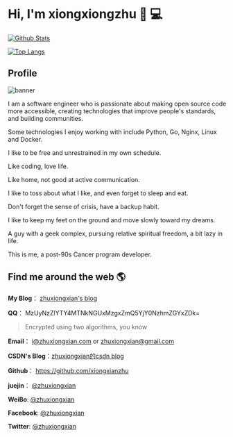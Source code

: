 # Hi, I'm xiongxiongzhu 👋 💻

[![Github Stats](https://github-readme-stats.vercel.app/api?username=xiongxianzhu&show_icons=true&count_private=true&hide_border=true&locale=en&title_color=00e3ff&icon_color=e91e63&text_color=ff5722&bg_color=212121)](https://github-readme-stats.vercel.app/api?username=xiongxianzhu&show_icons=true&count_private=true&hide_border=true&locale=en&title_color=00e3ff&icon_color=e91e63&text_color=ff5722&bg_color=212121)

[![Top Langs](https://github-readme-stats.vercel.app/api/top-langs/?username=xiongxianzhu&hide=php&show_icons=true&count_private=true&hide_border=true&locale=en&title_color=00e3ff&icon_color=e91e63&text_color=ff5722&bg_color=212121)](https://github-readme-stats.vercel.app/api/top-langs/?username=xiongxianzhu&hide=php&show_icons=true&count_private=true&hide_border=true&locale=en&title_color=00e3ff&icon_color=e91e63&text_color=ff5722&bg_color=212121)


## Profile

<img src="http://qiniu.zhuxiongxian.com/bg000001.jpg" alt="banner">

I am a software engineer who is passionate about making open source code more accessible, creating technologies that improve people's standards, and building communities.

Some technologies I enjoy working with include Python, Go, Nginx, Linux and Docker.

I like to be free and unrestrained in my own schedule.

Like coding, love life.

Like home, not good at active communication.

I like to toss about what I like, and even forget to sleep and eat.

Don't forget the sense of crisis, have a backup habit.

I like to keep my feet on the ground and move slowly toward my dreams.

A guy with a geek complex, pursuing relative spiritual freedom, a bit lazy in life.

This is me, a post-90s Cancer program developer.

## Find me around the web 🌎

**My Blog**： [zhuxiongxian's blog](https://www.zhuxiongxian.cc)

**QQ**： MzUyNzZlYTY4MTNkNGUxMzgxZmQ5YjY0NzhmZGYxZDk=
> Encrypted using two algorithms, you know

**Email**： <i@zhuxiongxian.com> or <zhuxiongxian@gmail.com>

**CSDN's Blog**：[zhuxiongxian的csdn blog](http://blog.csdn.net/Cryhelyxx "zhuxiongxian的csdn blog")

**Github**： <https://github.com/xiongxianzhu>

**juejin**： [@zhuxiongxian](https://juejin.im/user/5848e5f161ff4b006cb4a534)

**WeiBo**: [@zhuxiongxian](http://weibo.com/929679459)

**Facebook**: [@zhuxiongxian](https://www.facebook.com/xiongxian.zhu)

**Twitter**: [@zhuxiongxian](https://twitter.com/xiongxianzhu)
